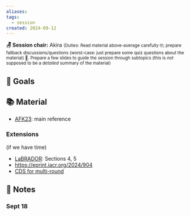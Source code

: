 ```yaml
---
aliases: 
tags:
  - session
created: 2024-09-12
---
```


**🪑 Session chair:** Akira
<small>(Duties: Read material above-average carefully 🤓; prepare fallback discussions/questions (worst-case: just prepare some quiz questions about the material) 🙋. Prepare a few slides to guide the session through subtopics (this is <i>not</i> supposed to be a <i>detailed</i> summary of the material)</small>

## 🎯 Goals

## 📚 Material
- [AFK23](https://link.springer.com/article/10.1007/s00145-023-09478-y): main reference
### Extensions
(if we have time)
- [LaBRADOR](https://eprint.iacr.org/2024/311): Sections 4, 5
- https://eprint.iacr.org/2024/904
- [CDS for multi-round](https://link.springer.com/chapter/10.1007/978-3-031-68400-5_12)

## 📝 Notes
### Sept 18
